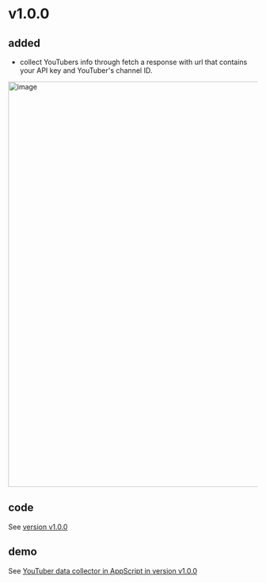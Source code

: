 # v1.0.0
## added
+ collect YouTubers info through fetch a response with url that contains your API key and YouTuber's channel ID. 

<img width="819" alt="image" src="https://github.com/user-attachments/assets/d7e6e535-9384-4290-967b-6e5ac0bd253c" />

## code
See [version v1.0.0]()

## demo
See [YouTuber data collector in AppScript in version v1.0.0](https://youtu.be/w4Z-REQraqY)
